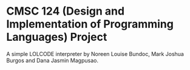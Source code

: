 # CMSC 124 (Design and Implementation of Programming Languages) Project
A simple LOLCODE interpreter by Noreen Louise Bundoc, Mark Joshua Burgos and Dana Jasmin Magpusao.


